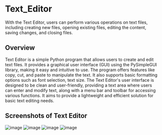 # Text_Editor
With the Text Editor, users can perform various operations on text files, including creating new files, opening existing files, editing the content, saving changes, and closing files. 
## Overview
Text Editor is a simple Python program that allows users to create and edit text files. It provides a graphical user interface (GUI) using the PySimpleGUI library, making it easy and intuitive to use.
The program offers features like copy, cut, and paste to manipulate the text. It also supports basic formatting options such as font selection, text size.
The Text Editor's user interface is designed to be clean and user-friendly, providing a text area where users can enter and modify text, along with a menu bar and toolbar for accessing various functions. It aims to provide a lightweight and efficient solution for basic text editing needs.
## Screenshots of Text Editor
![image](https://github.com/SHRISTIGUPT/Text_Editor/assets/91000887/879703dd-b0e0-4c72-8ca3-50084b4b6edb)
![image](https://github.com/SHRISTIGUPT/Text_Editor/assets/91000887/c9e9d20c-59ad-42c7-a94e-98406c54a779)
![image](https://github.com/SHRISTIGUPT/Text_Editor/assets/91000887/ba8ba58d-1e2e-4fe8-879a-a5c8cedd4025)
![image](https://github.com/SHRISTIGUPT/Text_Editor/assets/91000887/9c95a2b9-0eba-4814-b796-e9e3096d76ad)
